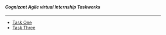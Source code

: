 #### _Cognizant Agile virtual internship Taskworks_
---
* [Task One](Task%20One.md)
* [Task Three](Task%20Three.md)
